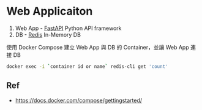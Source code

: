 # Web Applicaiton

1. Web App - [FastAPI](https://fastapi.tiangolo.com/) Python API framework
2. DB - [Redis](https://redis.io/) In-Memory DB

使用 Docker Compose 建立 Web App 與 DB 的 Container，並讓 Web App 連接 DB

```bash
docker exec -i `container id or name` redis-cli get 'count'
```

## Ref

- https://docs.docker.com/compose/gettingstarted/
